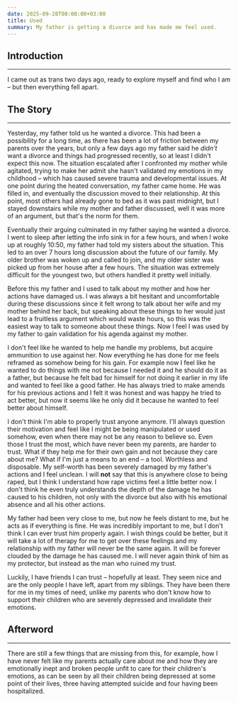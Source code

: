 ```yaml
---
date: 2025-09-28T00:00:00+03:00
title: Used
summary: My father is getting a divorce and has made me feel used.
---
```

## Introduction
---
I came out as trans two days ago, ready to explore myself and find who I am – but then everything fell apart.


## The Story
---
Yesterday, my father told us he wanted a divorce. This had been a possibility for a long time, as
there has been a lot of friction between my parents over the years, but only a few days ago my father
said he *didn't* want a divorce and things had progressed recently, so at least I didn't expect this now.
The situation escalated after I confronted my mother while agitated, trying to make her admit she hasn't
validated my emotions in my childhood – which has caused severe trauma and developmental issues. At
one point during the heated conversation, my father came home. He was filled in, and eventually the
discussion moved to their relationship. At this point, most others had already gone to bed as it was
past midnight, but I stayed downstairs while my mother and father discussed, well it was more of an
argument, but that's the norm for them.

Eventually their arguing culminated in my father saying he wanted a divorce. I went to sleep after
letting the info sink in for a few hours, and when I woke up at roughly 10:50, my father had told my
sisters about the situation. This led to an over 7 hours long discussion about the future of our family.
My older brother was woken up and called to join, and my older sister was picked up from her house
after a few hours. The situation was extremely difficult for the youngest two, but others handled it
pretty well initially.

Before this my father and I used to talk about my mother and how her actions have damaged us. I was
always a bit hesitant and uncomfortable during these discussions since it felt wrong to talk about
her wife and my mother behind her back, but speaking about these things to her would just lead to a
fruitless argument which would waste hours, so this was the easiest way to talk to someone about these
things. Now I feel I was used by my father to gain validation for his agenda against my mother.

I don't feel like he wanted to help me handle my problems, but acquire ammunition to use against her.
Now everything he has done for me feels reframed as somehow being for his gain. For example now I feel
like he wanted to do things with me not because I needed it and he should do it as a father, but
because he felt bad for himself for not doing it earlier in my life and wanted to feel like a good
father. He has always tried to make amends for his previous actions and I felt it was honest and was
happy he tried to act better, but now it seems like he only did it because he wanted to feel better
about himself.

I don't think I'm able to properly trust anyone anymore. I'll always question their motivation and
feel like I might be being manipulated or used somehow, even when there may not be any reason to
believe so. Even those I trust the most, which have never been my parents, are harder to trust. What
if they help me for their own gain and not because they care about me? What if I'm just a means to an
end – a tool. Worthless and disposable. My self-worth has been severely damaged by my father's actions
and I feel unclean. I will **not** say that this is anywhere close to being raped, but I think I understand
how rape victims feel a little better now. I don't think he even truly understands the depth of the
damage he has caused to his children, not only with the divorce but also with his emotional absence
and all his other actions.

My father had been very close to me, but now he feels distant to me, but he acts as if everything is
fine. He was incredibly important to me, but I don't think I can ever trust him properly again. I wish
things could be better, but it will take a lot of therapy for me to get over these feelings and my
relationship with my father will never be the same again. It will be forever clouded by the damage he
has caused me. I will never again think of him as my protector, but instead as the man who ruined my trust.

Luckily, I have friends I can trust – hopefully at least. They seem nice and are the only people I
have left, apart from my siblings. They have been there for me in my times of need, unlike my parents
who don't know how to support their children who are severely depressed and invalidate their emotions.


## Afterword
----
There are still a few things that are missing from this, for example, how I have never felt like my
parents actually care about me and how they are emotionally inept and broken people unfit to care for
their children's emotions, as can be seen by all their children being depressed at some point of their
lives, three having attempted suicide and four having been hospitalized.
